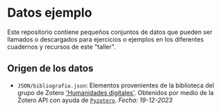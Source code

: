 # Datos ejemplo

Este repositorio contiene pequeños conjuntos de datos que pueden ser llamados o descargados para ejercicios o ejemplos en los diferentes cuadernos y recursos de este "taller".

## Origen de los datos

- `JSON/bibliografia.json`: Elementos provenientes de la biblioteca del grupo de Zotero ['Humanidades digitales'](https://www.zotero.org/groups/197065/humanidades_digitales/). Obtenidos por medio de la Zotero API con ayuda de [`Pyzotero`](https://pyzotero.readthedocs.io/en/latest/). *Fecha: 19-12-2023*
